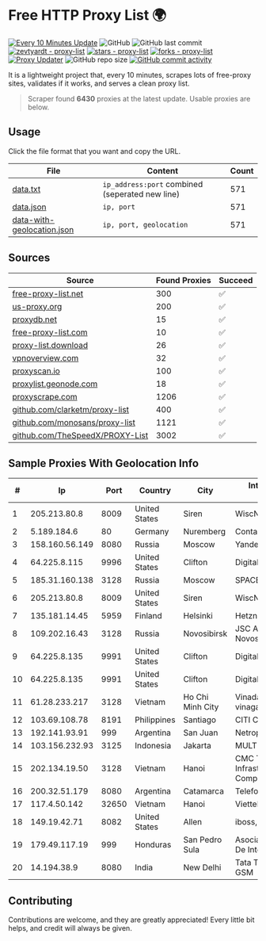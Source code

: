 
# Free HTTP Proxy List 🌍

[![Every 10 Minutes Update](https://github.com/mertguvencli/http-proxy-list/actions/workflows/main.yml/badge.svg?branch=main)](https://github.com/mertguvencli/http-proxy-list/actions/workflows/main.yml)
![GitHub](https://img.shields.io/github/license/mertguvencli/http-proxy-list)
![GitHub last commit](https://img.shields.io/github/last-commit/mertguvencli/http-proxy-list)
[![zevtyardt - proxy-list](https://img.shields.io/static/v1?label=zevtyardt&message=proxy-list&color=blue&logo=github)](https://github.com/zevtyardt/proxy-list "Go to GitHub repo")
[![stars - proxy-list](https://img.shields.io/github/stars/zevtyardt/proxy-list?style=social)](https://github.com/zevtyardt/proxy-list)
[![forks - proxy-list](https://img.shields.io/github/forks/zevtyardt/proxy-list?style=social)](https://github.com/zevtyardt/proxy-list)
[![Proxy Updater](https://github.com/zevtyardt/proxy-list/workflows/Proxy%20Updater/badge.svg)](https://github.com/zevtyardt/proxy-list/actions?query=workflow:"Proxy+Updater")
![GitHub repo size](https://img.shields.io/github/repo-size/zevtyardt/proxy-list)
[![GitHub commit activity](https://img.shields.io/github/commit-activity/m/zevtyardt/proxy-list?logo=commits)](https://github.com/zevtyardt/proxy-list/commits/main)

It is a lightweight project that, every 10 minutes, scrapes lots of free-proxy sites, validates if it works, and serves a clean proxy list.

> Scraper found **6430** proxies at the latest update. Usable proxies are below.

## Usage

Click the file format that you want and copy the URL.

|File|Content|Count|
|----|-------|-----|
|[data.txt](https://raw.githubusercontent.com/mertguvencli/http-proxy-list/main/proxy-list/data.txt)|`ip_address:port` combined (seperated new line)|571|
|[data.json](https://raw.githubusercontent.com/mertguvencli/http-proxy-list/main/proxy-list/data.json)|`ip, port`|571|
|[data-with-geolocation.json](https://raw.githubusercontent.com/mertguvencli/http-proxy-list/main/proxy-list/data-with-geolocation.json)|`ip, port, geolocation`|571|

## Sources

|Source|Found Proxies|Succeed|
|------|-------------|-------|
|[free-proxy-list.net](https://free-proxy-list.net)|300|✅|
|[us-proxy.org](https://www.us-proxy.org)|200|✅|
|[proxydb.net](http://proxydb.net)|15|✅|
|[free-proxy-list.com](https://free-proxy-list.com/?page=&port=&type%5B%5D=http&type%5B%5D=https&up_time=0&search=Search)|10|✅|
|[proxy-list.download](https://www.proxy-list.download/HTTP)|26|✅|
|[vpnoverview.com](https://vpnoverview.com/privacy/anonymous-browsing/free-proxy-servers)|32|✅|
|[proxyscan.io](https://www.proxyscan.io)|100|✅|
|[proxylist.geonode.com](https://proxylist.geonode.com/api/proxy-list?limit=300&page=1&sort_by=lastChecked&sort_type=desc&protocols=http,https)|18|✅|
|[proxyscrape.com](https://api.proxyscrape.com/v2/?request=displayproxies&protocol=http&timeout=10000&country=all&ssl=all&anonymity=all)|1206|✅|
|[github.com/clarketm/proxy-list](https://raw.githubusercontent.com/clarketm/proxy-list/master/proxy-list-raw.txt)|400|✅|
|[github.com/monosans/proxy-list](https://raw.githubusercontent.com/monosans/proxy-list/main/proxies/http.txt)|1121|✅|
|[github.com/TheSpeedX/PROXY-List](https://raw.githubusercontent.com/TheSpeedX/PROXY-List/master/http.txt)|3002|✅|


## Sample Proxies With Geolocation Info

|#|Ip|Port|Country|City|Internet Service Provider|
|-|--|----|-------|----|-------------------------|
|1|205.213.80.8|8009|United States|Siren|WiscNet|
|2|5.189.184.6|80|Germany|Nuremberg|Contabo GmbH|
|3|158.160.56.149|8080|Russia|Moscow|Yandex.Cloud LLC|
|4|64.225.8.115|9996|United States|Clifton|DigitalOcean, LLC|
|5|185.31.160.138|3128|Russia|Moscow|SPACENET|
|6|205.213.80.8|8009|United States|Siren|WiscNet|
|7|135.181.14.45|5959|Finland|Helsinki|Hetzner Online GmbH|
|8|109.202.16.43|3128|Russia|Novosibirsk|JSC Avantel. Novosibirsk network|
|9|64.225.8.135|9991|United States|Clifton|DigitalOcean, LLC|
|10|64.225.8.135|9991|United States|Clifton|DigitalOcean, LLC|
|11|61.28.233.217|3128|Vietnam|Ho Chi Minh City|Vinadata broadcast via vinagame AS Number|
|12|103.69.108.78|8191|Philippines|Santiago|CITI Cableworld Inc.|
|13|192.141.93.91|999|Argentina|San Juan|Netropolys S.A.|
|14|103.156.232.93|3125|Indonesia|Jakarta|MULTIMEDIALINKTECH|
|15|202.134.19.50|3128|Vietnam|Hanoi|CMC Telecom Infrastructure Company|
|16|200.32.51.179|8080|Argentina|Catamarca|Telefonica de Argentina|
|17|117.4.50.142|32650|Vietnam|Hanoi|Viettel Corporation|
|18|149.19.42.71|8082|United States|Allen|iboss, inc|
|19|179.49.117.19|999|Honduras|San Pedro Sula|Asociacion De Servicio De Internet S. De RL.|
|20|14.194.38.9|8080|India|New Delhi|Tata Tele Services GSM|



## Contributing

Contributions are welcome, and they are greatly appreciated! Every
little bit helps, and credit will always be given.

